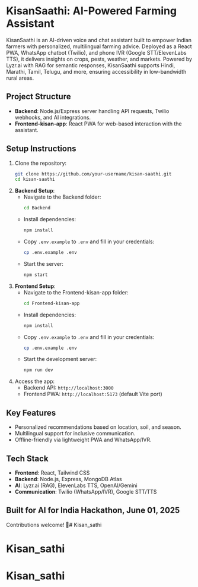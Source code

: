 # KisanSaathi: AI-Powered Farming Assistant

KisanSaathi is an AI-driven voice and chat assistant built to empower Indian farmers with personalized, multilingual farming advice. Deployed as a React PWA, WhatsApp chatbot (Twilio), and phone IVR (Google STT/ElevenLabs TTS), it delivers insights on crops, pests, weather, and markets. Powered by Lyzr.ai with RAG for semantic responses, KisanSaathi supports Hindi, Marathi, Tamil, Telugu, and more, ensuring accessibility in low-bandwidth rural areas.

## Project Structure
- **Backend**: Node.js/Express server handling API requests, Twilio webhooks, and AI integrations.  
- **Frontend-kisan-app**: React PWA for web-based interaction with the assistant.

## Setup Instructions
1. Clone the repository:
   ```bash
   git clone https://github.com/your-username/kisan-saathi.git
   cd kisan-saathi
   ```
2. **Backend Setup**:
   - Navigate to the Backend folder:
     ```bash
     cd Backend
     ```
   - Install dependencies:
     ```bash
     npm install
     ```
   - Copy `.env.example` to `.env` and fill in your credentials:
     ```bash
     cp .env.example .env
     ```
   - Start the server:
     ```bash
     npm start
     ```
3. **Frontend Setup**:
   - Navigate to the Frontend-kisan-app folder:
     ```bash
     cd Frontend-kisan-app
     ```
   - Install dependencies:
     ```bash
     npm install
     ```
   - Copy `.env.example` to `.env` and fill in your credentials:
     ```bash
     cp .env.example .env
     ```
   - Start the development server:
     ```bash
     npm run dev
     ```
4. Access the app:
   - Backend API: `http://localhost:3000`
   - Frontend PWA: `http://localhost:5173` (default Vite port)

## Key Features
- Personalized recommendations based on location, soil, and season.  
- Multilingual support for inclusive communication.  
- Offline-friendly via lightweight PWA and WhatsApp/IVR.  

## Tech Stack
- **Frontend**: React, Tailwind CSS  
- **Backend**: Node.js, Express, MongoDB Atlas  
- **AI**: Lyzr.ai (RAG), ElevenLabs TTS, OpenAI/Gemini  
- **Communication**: Twilio (WhatsApp/IVR), Google STT/TTS  

## Built for AI for India Hackathon, June 01, 2025
Contributions welcome! 🌾# Kisan_sathi
# Kisan_sathi
# Kisan_sathi
